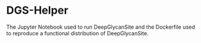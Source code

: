 # DGS-Helper
The Jupyter Notebook used to run DeepGlycanSite and the Dockerfile used to reproduce a functional distribution of DeepGlycanSite. 
